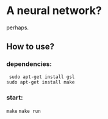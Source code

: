 # A neural network?
perhaps.
## How to use? 
### dependencies:
``` sudo apt-get install gsl```  
```sudo apt-get install make```
### start:
```make```
```make run```
